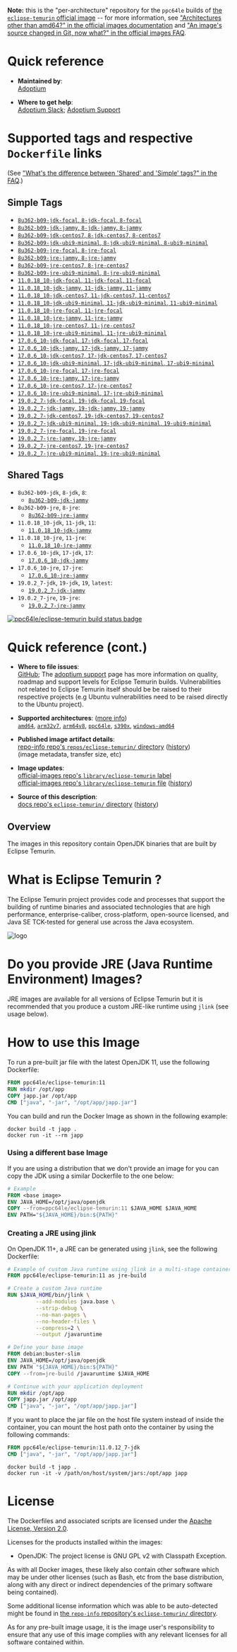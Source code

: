 <!--

********************************************************************************

WARNING:

    DO NOT EDIT "eclipse-temurin/README.md"

    IT IS AUTO-GENERATED

    (from the other files in "eclipse-temurin/" combined with a set of templates)

********************************************************************************

-->

**Note:** this is the "per-architecture" repository for the `ppc64le` builds of [the `eclipse-temurin` official image](https://hub.docker.com/_/eclipse-temurin) -- for more information, see ["Architectures other than amd64?" in the official images documentation](https://github.com/docker-library/official-images#architectures-other-than-amd64) and ["An image's source changed in Git, now what?" in the official images FAQ](https://github.com/docker-library/faq#an-images-source-changed-in-git-now-what).

# Quick reference

-	**Maintained by**:  
	[Adoptium](https://github.com/adoptium/containers)

-	**Where to get help**:  
	[Adoptium Slack](https://adoptium.net/slack); [Adoptium Support](https://github.com/adoptium/adoptium-support/issues/new/choose)

# Supported tags and respective `Dockerfile` links

(See ["What's the difference between 'Shared' and 'Simple' tags?" in the FAQ](https://github.com/docker-library/faq#whats-the-difference-between-shared-and-simple-tags).)

## Simple Tags

-	[`8u362-b09-jdk-focal`, `8-jdk-focal`, `8-focal`](https://github.com/adoptium/containers/blob/faa5fb7621fd9b0672b83f398d3c6ee579534015/8/jdk/ubuntu/focal/Dockerfile.releases.full)
-	[`8u362-b09-jdk-jammy`, `8-jdk-jammy`, `8-jammy`](https://github.com/adoptium/containers/blob/faa5fb7621fd9b0672b83f398d3c6ee579534015/8/jdk/ubuntu/jammy/Dockerfile.releases.full)
-	[`8u362-b09-jdk-centos7`, `8-jdk-centos7`, `8-centos7`](https://github.com/adoptium/containers/blob/faa5fb7621fd9b0672b83f398d3c6ee579534015/8/jdk/centos/Dockerfile.releases.full)
-	[`8u362-b09-jdk-ubi9-minimal`, `8-jdk-ubi9-minimal`, `8-ubi9-minimal`](https://github.com/adoptium/containers/blob/faa5fb7621fd9b0672b83f398d3c6ee579534015/8/jdk/ubi/ubi9-minimal/Dockerfile.releases.full)
-	[`8u362-b09-jre-focal`, `8-jre-focal`](https://github.com/adoptium/containers/blob/faa5fb7621fd9b0672b83f398d3c6ee579534015/8/jre/ubuntu/focal/Dockerfile.releases.full)
-	[`8u362-b09-jre-jammy`, `8-jre-jammy`](https://github.com/adoptium/containers/blob/faa5fb7621fd9b0672b83f398d3c6ee579534015/8/jre/ubuntu/jammy/Dockerfile.releases.full)
-	[`8u362-b09-jre-centos7`, `8-jre-centos7`](https://github.com/adoptium/containers/blob/faa5fb7621fd9b0672b83f398d3c6ee579534015/8/jre/centos/Dockerfile.releases.full)
-	[`8u362-b09-jre-ubi9-minimal`, `8-jre-ubi9-minimal`](https://github.com/adoptium/containers/blob/faa5fb7621fd9b0672b83f398d3c6ee579534015/8/jre/ubi/ubi9-minimal/Dockerfile.releases.full)
-	[`11.0.18_10-jdk-focal`, `11-jdk-focal`, `11-focal`](https://github.com/adoptium/containers/blob/02264a4d3e57b92e02dc415fa4fc8aec7a4e3d62/11/jdk/ubuntu/focal/Dockerfile.releases.full)
-	[`11.0.18_10-jdk-jammy`, `11-jdk-jammy`, `11-jammy`](https://github.com/adoptium/containers/blob/02264a4d3e57b92e02dc415fa4fc8aec7a4e3d62/11/jdk/ubuntu/jammy/Dockerfile.releases.full)
-	[`11.0.18_10-jdk-centos7`, `11-jdk-centos7`, `11-centos7`](https://github.com/adoptium/containers/blob/02264a4d3e57b92e02dc415fa4fc8aec7a4e3d62/11/jdk/centos/Dockerfile.releases.full)
-	[`11.0.18_10-jdk-ubi9-minimal`, `11-jdk-ubi9-minimal`, `11-ubi9-minimal`](https://github.com/adoptium/containers/blob/02264a4d3e57b92e02dc415fa4fc8aec7a4e3d62/11/jdk/ubi/ubi9-minimal/Dockerfile.releases.full)
-	[`11.0.18_10-jre-focal`, `11-jre-focal`](https://github.com/adoptium/containers/blob/02264a4d3e57b92e02dc415fa4fc8aec7a4e3d62/11/jre/ubuntu/focal/Dockerfile.releases.full)
-	[`11.0.18_10-jre-jammy`, `11-jre-jammy`](https://github.com/adoptium/containers/blob/02264a4d3e57b92e02dc415fa4fc8aec7a4e3d62/11/jre/ubuntu/jammy/Dockerfile.releases.full)
-	[`11.0.18_10-jre-centos7`, `11-jre-centos7`](https://github.com/adoptium/containers/blob/02264a4d3e57b92e02dc415fa4fc8aec7a4e3d62/11/jre/centos/Dockerfile.releases.full)
-	[`11.0.18_10-jre-ubi9-minimal`, `11-jre-ubi9-minimal`](https://github.com/adoptium/containers/blob/02264a4d3e57b92e02dc415fa4fc8aec7a4e3d62/11/jre/ubi/ubi9-minimal/Dockerfile.releases.full)
-	[`17.0.6_10-jdk-focal`, `17-jdk-focal`, `17-focal`](https://github.com/adoptium/containers/blob/0a0eef5b0673a25403d4b0fe87e4f4e07a4297ab/17/jdk/ubuntu/focal/Dockerfile.releases.full)
-	[`17.0.6_10-jdk-jammy`, `17-jdk-jammy`, `17-jammy`](https://github.com/adoptium/containers/blob/0a0eef5b0673a25403d4b0fe87e4f4e07a4297ab/17/jdk/ubuntu/jammy/Dockerfile.releases.full)
-	[`17.0.6_10-jdk-centos7`, `17-jdk-centos7`, `17-centos7`](https://github.com/adoptium/containers/blob/0a0eef5b0673a25403d4b0fe87e4f4e07a4297ab/17/jdk/centos/Dockerfile.releases.full)
-	[`17.0.6_10-jdk-ubi9-minimal`, `17-jdk-ubi9-minimal`, `17-ubi9-minimal`](https://github.com/adoptium/containers/blob/0a0eef5b0673a25403d4b0fe87e4f4e07a4297ab/17/jdk/ubi/ubi9-minimal/Dockerfile.releases.full)
-	[`17.0.6_10-jre-focal`, `17-jre-focal`](https://github.com/adoptium/containers/blob/0a0eef5b0673a25403d4b0fe87e4f4e07a4297ab/17/jre/ubuntu/focal/Dockerfile.releases.full)
-	[`17.0.6_10-jre-jammy`, `17-jre-jammy`](https://github.com/adoptium/containers/blob/0a0eef5b0673a25403d4b0fe87e4f4e07a4297ab/17/jre/ubuntu/jammy/Dockerfile.releases.full)
-	[`17.0.6_10-jre-centos7`, `17-jre-centos7`](https://github.com/adoptium/containers/blob/0a0eef5b0673a25403d4b0fe87e4f4e07a4297ab/17/jre/centos/Dockerfile.releases.full)
-	[`17.0.6_10-jre-ubi9-minimal`, `17-jre-ubi9-minimal`](https://github.com/adoptium/containers/blob/0a0eef5b0673a25403d4b0fe87e4f4e07a4297ab/17/jre/ubi/ubi9-minimal/Dockerfile.releases.full)
-	[`19.0.2_7-jdk-focal`, `19-jdk-focal`, `19-focal`](https://github.com/adoptium/containers/blob/a7031bd7bfbfb669ba2a4d081e87f1dd7aaed05b/19/jdk/ubuntu/focal/Dockerfile.releases.full)
-	[`19.0.2_7-jdk-jammy`, `19-jdk-jammy`, `19-jammy`](https://github.com/adoptium/containers/blob/a7031bd7bfbfb669ba2a4d081e87f1dd7aaed05b/19/jdk/ubuntu/jammy/Dockerfile.releases.full)
-	[`19.0.2_7-jdk-centos7`, `19-jdk-centos7`, `19-centos7`](https://github.com/adoptium/containers/blob/a7031bd7bfbfb669ba2a4d081e87f1dd7aaed05b/19/jdk/centos/Dockerfile.releases.full)
-	[`19.0.2_7-jdk-ubi9-minimal`, `19-jdk-ubi9-minimal`, `19-ubi9-minimal`](https://github.com/adoptium/containers/blob/a7031bd7bfbfb669ba2a4d081e87f1dd7aaed05b/19/jdk/ubi/ubi9-minimal/Dockerfile.releases.full)
-	[`19.0.2_7-jre-focal`, `19-jre-focal`](https://github.com/adoptium/containers/blob/a7031bd7bfbfb669ba2a4d081e87f1dd7aaed05b/19/jre/ubuntu/focal/Dockerfile.releases.full)
-	[`19.0.2_7-jre-jammy`, `19-jre-jammy`](https://github.com/adoptium/containers/blob/a7031bd7bfbfb669ba2a4d081e87f1dd7aaed05b/19/jre/ubuntu/jammy/Dockerfile.releases.full)
-	[`19.0.2_7-jre-centos7`, `19-jre-centos7`](https://github.com/adoptium/containers/blob/a7031bd7bfbfb669ba2a4d081e87f1dd7aaed05b/19/jre/centos/Dockerfile.releases.full)
-	[`19.0.2_7-jre-ubi9-minimal`, `19-jre-ubi9-minimal`](https://github.com/adoptium/containers/blob/a7031bd7bfbfb669ba2a4d081e87f1dd7aaed05b/19/jre/ubi/ubi9-minimal/Dockerfile.releases.full)

## Shared Tags

-	`8u362-b09-jdk`, `8-jdk`, `8`:
	-	[`8u362-b09-jdk-jammy`](https://github.com/adoptium/containers/blob/faa5fb7621fd9b0672b83f398d3c6ee579534015/8/jdk/ubuntu/jammy/Dockerfile.releases.full)
-	`8u362-b09-jre`, `8-jre`:
	-	[`8u362-b09-jre-jammy`](https://github.com/adoptium/containers/blob/faa5fb7621fd9b0672b83f398d3c6ee579534015/8/jre/ubuntu/jammy/Dockerfile.releases.full)
-	`11.0.18_10-jdk`, `11-jdk`, `11`:
	-	[`11.0.18_10-jdk-jammy`](https://github.com/adoptium/containers/blob/02264a4d3e57b92e02dc415fa4fc8aec7a4e3d62/11/jdk/ubuntu/jammy/Dockerfile.releases.full)
-	`11.0.18_10-jre`, `11-jre`:
	-	[`11.0.18_10-jre-jammy`](https://github.com/adoptium/containers/blob/02264a4d3e57b92e02dc415fa4fc8aec7a4e3d62/11/jre/ubuntu/jammy/Dockerfile.releases.full)
-	`17.0.6_10-jdk`, `17-jdk`, `17`:
	-	[`17.0.6_10-jdk-jammy`](https://github.com/adoptium/containers/blob/0a0eef5b0673a25403d4b0fe87e4f4e07a4297ab/17/jdk/ubuntu/jammy/Dockerfile.releases.full)
-	`17.0.6_10-jre`, `17-jre`:
	-	[`17.0.6_10-jre-jammy`](https://github.com/adoptium/containers/blob/0a0eef5b0673a25403d4b0fe87e4f4e07a4297ab/17/jre/ubuntu/jammy/Dockerfile.releases.full)
-	`19.0.2_7-jdk`, `19-jdk`, `19`, `latest`:
	-	[`19.0.2_7-jdk-jammy`](https://github.com/adoptium/containers/blob/a7031bd7bfbfb669ba2a4d081e87f1dd7aaed05b/19/jdk/ubuntu/jammy/Dockerfile.releases.full)
-	`19.0.2_7-jre`, `19-jre`:
	-	[`19.0.2_7-jre-jammy`](https://github.com/adoptium/containers/blob/a7031bd7bfbfb669ba2a4d081e87f1dd7aaed05b/19/jre/ubuntu/jammy/Dockerfile.releases.full)

[![ppc64le/eclipse-temurin build status badge](https://img.shields.io/jenkins/s/https/doi-janky.infosiftr.net/job/multiarch/job/ppc64le/job/eclipse-temurin.svg?label=ppc64le/eclipse-temurin%20%20build%20job)](https://doi-janky.infosiftr.net/job/multiarch/job/ppc64le/job/eclipse-temurin/)

# Quick reference (cont.)

-	**Where to file issues**:  
	[GitHub](https://github.com/adoptium/containers/issues); The [adoptium support](https://adoptium.net/support) page has more information on quality, roadmap and support levels for Eclipse Temurin builds. Vulnerabilities not related to Eclipse Temurin itself should be be raised to their respective projects (e.g Ubuntu vulnerabilities need to be raised directly to the Ubuntu project).

-	**Supported architectures**: ([more info](https://github.com/docker-library/official-images#architectures-other-than-amd64))  
	[`amd64`](https://hub.docker.com/r/amd64/eclipse-temurin/), [`arm32v7`](https://hub.docker.com/r/arm32v7/eclipse-temurin/), [`arm64v8`](https://hub.docker.com/r/arm64v8/eclipse-temurin/), [`ppc64le`](https://hub.docker.com/r/ppc64le/eclipse-temurin/), [`s390x`](https://hub.docker.com/r/s390x/eclipse-temurin/), [`windows-amd64`](https://hub.docker.com/r/winamd64/eclipse-temurin/)

-	**Published image artifact details**:  
	[repo-info repo's `repos/eclipse-temurin/` directory](https://github.com/docker-library/repo-info/blob/master/repos/eclipse-temurin) ([history](https://github.com/docker-library/repo-info/commits/master/repos/eclipse-temurin))  
	(image metadata, transfer size, etc)

-	**Image updates**:  
	[official-images repo's `library/eclipse-temurin` label](https://github.com/docker-library/official-images/issues?q=label%3Alibrary%2Feclipse-temurin)  
	[official-images repo's `library/eclipse-temurin` file](https://github.com/docker-library/official-images/blob/master/library/eclipse-temurin) ([history](https://github.com/docker-library/official-images/commits/master/library/eclipse-temurin))

-	**Source of this description**:  
	[docs repo's `eclipse-temurin/` directory](https://github.com/docker-library/docs/tree/master/eclipse-temurin) ([history](https://github.com/docker-library/docs/commits/master/eclipse-temurin))

## Overview

The images in this repository contain OpenJDK binaries that are built by Eclipse Temurin.

# What is Eclipse Temurin ?

The Eclipse Temurin project provides code and processes that support the building of runtime binaries and associated technologies that are high performance, enterprise-caliber, cross-platform, open-source licensed, and Java SE TCK-tested for general use across the Java ecosystem.

![logo](https://raw.githubusercontent.com/docker-library/docs/cb27e17c8b50fddc58f1933d266a1a7686fea8ed/eclipse-temurin/logo.png)

# Do you provide JRE (Java Runtime Environment) Images?

JRE images are available for all versions of Eclipse Temurin but it is recommended that you produce a custom JRE-like runtime using `jlink` (see usage below).

# How to use this Image

To run a pre-built jar file with the latest OpenJDK 11, use the following Dockerfile:

```dockerfile
FROM ppc64le/eclipse-temurin:11
RUN mkdir /opt/app
COPY japp.jar /opt/app
CMD ["java", "-jar", "/opt/app/japp.jar"]
```

You can build and run the Docker Image as shown in the following example:

```console
docker build -t japp .
docker run -it --rm japp
```

### Using a different base Image

If you are using a distribution that we don't provide an image for you can copy the JDK using a similar Dockerfile to the one below:

```dockerfile
# Example
FROM <base image>
ENV JAVA_HOME=/opt/java/openjdk
COPY --from=ppc64le/eclipse-temurin:11 $JAVA_HOME $JAVA_HOME
ENV PATH="${JAVA_HOME}/bin:${PATH}"
```

### Creating a JRE using jlink

On OpenJDK 11+, a JRE can be generated using `jlink`, see the following Dockerfile:

```dockerfile
# Example of custom Java runtime using jlink in a multi-stage container build
FROM ppc64le/eclipse-temurin:11 as jre-build

# Create a custom Java runtime
RUN $JAVA_HOME/bin/jlink \
         --add-modules java.base \
         --strip-debug \
         --no-man-pages \
         --no-header-files \
         --compress=2 \
         --output /javaruntime

# Define your base image
FROM debian:buster-slim
ENV JAVA_HOME=/opt/java/openjdk
ENV PATH "${JAVA_HOME}/bin:${PATH}"
COPY --from=jre-build /javaruntime $JAVA_HOME

# Continue with your application deployment
RUN mkdir /opt/app
COPY japp.jar /opt/app
CMD ["java", "-jar", "/opt/app/japp.jar"]
```

If you want to place the jar file on the host file system instead of inside the container, you can mount the host path onto the container by using the following commands:

```dockerfile
FROM ppc64le/eclipse-temurin:11.0.12_7-jdk
CMD ["java", "-jar", "/opt/app/japp.jar"]
```

```console
docker build -t japp .
docker run -it -v /path/on/host/system/jars:/opt/app japp
```

# License

The Dockerfiles and associated scripts are licensed under the [Apache License, Version 2.0](http://www.apache.org/licenses/LICENSE-2.0.html).

Licenses for the products installed within the images:

-	OpenJDK: The project license is GNU GPL v2 with Classpath Exception.

As with all Docker images, these likely also contain other software which may be under other licenses (such as Bash, etc from the base distribution, along with any direct or indirect dependencies of the primary software being contained).

Some additional license information which was able to be auto-detected might be found in [the `repo-info` repository's `eclipse-temurin/` directory](https://github.com/docker-library/repo-info/tree/master/repos/eclipse-temurin).

As for any pre-built image usage, it is the image user's responsibility to ensure that any use of this image complies with any relevant licenses for all software contained within.
